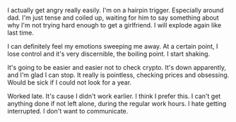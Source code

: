 I actually get angry really easily. I'm on a hairpin trigger. Especially around dad. I'm just tense and coiled up, waiting for him to say something about why I'm not trying hard enough to get a girlfriend. I will explode again like last time.

I can definitely feel my emotions sweeping me away. At a certain point, I lose control and it's very discernible, the boiling point. I start shaking.

It's going to be easier and easier not to check crypto. It's down apparently, and I'm glad I can stop. It really is pointless, checking prices and obsessing. Would be sick if I could not look for a year.

Worked late. It's cause I didn't work earlier. I think I prefer this. I can't get anything done if not left alone, during the regular work hours. I hate getting interrupted. I don't want to communicate.
